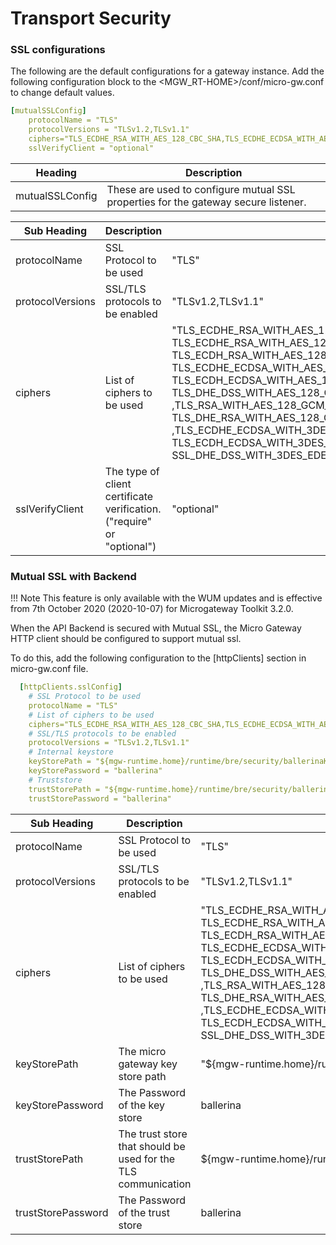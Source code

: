 # Transport Security

### SSL configurations

The following are the default configurations for a gateway instance. Add the following configuration block to the &lt;MGW\_RT-HOME&gt;/conf/micro-gw.conf to change default values.

``` yml tab="micro-gw.conf"
[mutualSSLConfig]
    protocolName = "TLS"
    protocolVersions = "TLSv1.2,TLSv1.1"
    ciphers="TLS_ECDHE_RSA_WITH_AES_128_CBC_SHA,TLS_ECDHE_ECDSA_WITH_AES_128_CBC_SHA256, TLS_ECDHE_RSA_WITH_AES_128_CBC_SHA256,TLS_RSA_WITH_AES_128_CBC_SHA256,TLS_ECDH_ECDSA_WITH_AES_128_CBC_SHA256, TLS_ECDH_RSA_WITH_AES_128_CBC_SHA256,TLS_DHE_RSA_WITH_AES_128_CBC_SHA256,TLS_DHE_DSS_WITH_AES_128_CBC_SHA256, TLS_ECDHE_ECDSA_WITH_AES_128_CBC_SHA,TLS_ECDHE_RSA_WITH_AES_128_CBC_SHA,TLS_RSA_WITH_AES_128_CBC_SHA, TLS_ECDH_ECDSA_WITH_AES_128_CBC_SHA,TLS_ECDH_RSA_WITH_AES_128_CBC_SHA,TLS_DHE_RSA_WITH_AES_128_CBC_SHA, TLS_DHE_DSS_WITH_AES_128_CBC_SHA,TLS_ECDHE_ECDSA_WITH_AES_128_GCM_SHA256,TLS_ECDHE_RSA_WITH_AES_128_GCM_SHA256  ,TLS_RSA_WITH_AES_128_GCM_SHA256,TLS_ECDH_ECDSA_WITH_AES_128_GCM_SHA256,TLS_ECDH_RSA_WITH_AES_128_GCM_SHA256, TLS_DHE_RSA_WITH_AES_128_GCM_SHA256,TLS_DHE_RSA_WITH_AES_128_GCM_SHA256,TLS_DHE_DSS_WITH_AES_128_GCM_SHA256  ,TLS_ECDHE_ECDSA_WITH_3DES_EDE_CBC_SHA,TLS_ECDHE_RSA_WITH_3DES_EDE_CBC_SHA,SSL_RSA_WITH_3DES_EDE_CBC_SHA, TLS_ECDH_ECDSA_WITH_3DES_EDE_CBC_SHA,TLS_ECDH_RSA_WITH_3DES_EDE_CBC_SHA,SSL_DHE_RSA_WITH_3DES_EDE_CBC_SHA, SSL_DHE_DSS_WITH_3DES_EDE_CBC_SHA,TLS_EMPTY_RENEGOTIATION_INFO_SCSV"
    sslVerifyClient = "optional"
```

|Heading|Description|
|-------|-----------|
|mutualSSLConfig|These are used to configure mutual SSL properties for the gateway secure listener.|

| Sub Heading| Description                      | Default value|
|------------|----------------------------------|--------------|
|protocolName| SSL Protocol to be used| "TLS"|
|protocolVersions | SSL/TLS protocols to be enabled |"TLSv1.2,TLSv1.1"|
|ciphers |List of ciphers to be used|"TLS\_ECDHE\_RSA\_WITH\_AES\_128\_CBC\_SHA,TLS\_ECDHE\_ECDSA\_WITH\_AES\_128\_CBC\_SHA256, TLS\_ECDHE\_RSA\_WITH\_AES\_128\_CBC\_SHA256,TLS\_RSA\_WITH\_AES\_128\_CBC\_SHA256,TLS\_ECDH\_ECDSA\_WITH\_AES\_128\_CBC\_SHA256, TLS\_ECDH\_RSA\_WITH\_AES\_128\_CBC\_SHA256,TLS\_DHE\_RSA\_WITH\_AES\_128\_CBC\_SHA256,TLS\_DHE\_DSS\_WITH\_AES\_128\_CBC\_SHA256, TLS\_ECDHE\_ECDSA\_WITH\_AES\_128\_CBC\_SHA,TLS\_ECDHE\_RSA\_WITH\_AES\_128\_CBC\_SHA,TLS\_RSA\_WITH\_AES\_128\_CBC\_SHA, TLS\_ECDH\_ECDSA\_WITH\_AES\_128\_CBC\_SHA,TLS\_ECDH\_RSA\_WITH\_AES\_128\_CBC\_SHA,TLS\_DHE\_RSA\_WITH\_AES\_128\_CBC\_SHA, TLS\_DHE\_DSS\_WITH\_AES\_128\_CBC\_SHA,TLS\_ECDHE\_ECDSA\_WITH\_AES\_128\_GCM\_SHA256,TLS\_ECDHE\_RSA\_WITH\_AES\_128\_GCM\_SHA256 ,TLS\_RSA\_WITH\_AES\_128\_GCM\_SHA256,TLS\_ECDH\_ECDSA\_WITH\_AES\_128\_GCM\_SHA256,TLS\_ECDH\_RSA\_WITH\_AES\_128\_GCM\_SHA256, TLS\_DHE\_RSA\_WITH\_AES\_128\_GCM\_SHA256,TLS\_DHE\_RSA\_WITH\_AES\_128\_GCM\_SHA256,TLS\_DHE\_DSS\_WITH\_AES\_128\_GCM\_SHA256 ,TLS\_ECDHE\_ECDSA\_WITH\_3DES\_EDE\_CBC\_SHA,TLS\_ECDHE\_RSA\_WITH\_3DES\_EDE\_CBC\_SHA,SSL\_RSA\_WITH\_3DES\_EDE\_CBC\_SHA, TLS\_ECDH\_ECDSA\_WITH\_3DES\_EDE\_CBC\_SHA,TLS\_ECDH\_RSA\_WITH\_3DES\_EDE\_CBC\_SHA,SSL\_DHE\_RSA\_WITH\_3DES\_EDE\_CBC\_SHA, SSL\_DHE\_DSS\_WITH\_3DES\_EDE\_CBC\_SHA,TLS\_EMPTY\_RENEGOTIATION\_INFO\_SCSV"|
|sslVerifyClient|The type of client certificate verification. ("require" or "optional")| "optional"|


### Mutual SSL with Backend 

!!! Note
    This feature is only available with the WUM updates and is effective from 7th October 2020 (2020-10-07) for Microgateway Toolkit 3.2.0. 

When the API Backend is secured with Mutual SSL, the Micro Gateway HTTP client should be configured to support mutual ssl. 

To do this, add the following configuration to the [httpClients] section in micro-gw.conf file.

``` yaml tab="micro-gw.conf"
  [httpClients.sslConfig]
    # SSL Protocol to be used
    protocolName = "TLS"
    # List of ciphers to be used
    ciphers="TLS_ECDHE_RSA_WITH_AES_128_CBC_SHA,TLS_ECDHE_ECDSA_WITH_AES_128_CBC_SHA256, TLS_ECDHE_RSA_WITH_AES_128_CBC_SHA256,TLS_RSA_WITH_AES_128_CBC_SHA256,TLS_ECDH_ECDSA_WITH_AES_128_CBC_SHA256, TLS_ECDH_RSA_WITH_AES_128_CBC_SHA256,TLS_DHE_RSA_WITH_AES_128_CBC_SHA256,TLS_DHE_DSS_WITH_AES_128_CBC_SHA256, TLS_ECDHE_ECDSA_WITH_AES_128_CBC_SHA,TLS_ECDHE_RSA_WITH_AES_128_CBC_SHA,TLS_RSA_WITH_AES_128_CBC_SHA, TLS_ECDH_ECDSA_WITH_AES_128_CBC_SHA,TLS_ECDH_RSA_WITH_AES_128_CBC_SHA,TLS_DHE_RSA_WITH_AES_128_CBC_SHA, TLS_DHE_DSS_WITH_AES_128_CBC_SHA,TLS_ECDHE_ECDSA_WITH_AES_128_GCM_SHA256,TLS_ECDHE_RSA_WITH_AES_128_GCM_SHA256  ,TLS_RSA_WITH_AES_128_GCM_SHA256,TLS_ECDH_ECDSA_WITH_AES_128_GCM_SHA256,TLS_ECDH_RSA_WITH_AES_128_GCM_SHA256, TLS_DHE_RSA_WITH_AES_128_GCM_SHA256,TLS_DHE_RSA_WITH_AES_128_GCM_SHA256,TLS_DHE_DSS_WITH_AES_128_GCM_SHA256  ,TLS_ECDHE_ECDSA_WITH_3DES_EDE_CBC_SHA,TLS_ECDHE_RSA_WITH_3DES_EDE_CBC_SHA,SSL_RSA_WITH_3DES_EDE_CBC_SHA, TLS_ECDH_ECDSA_WITH_3DES_EDE_CBC_SHA,TLS_ECDH_RSA_WITH_3DES_EDE_CBC_SHA,SSL_DHE_RSA_WITH_3DES_EDE_CBC_SHA, SSL_DHE_DSS_WITH_3DES_EDE_CBC_SHA,TLS_EMPTY_RENEGOTIATION_INFO_SCSV"
    # SSL/TLS protocols to be enabled
    protocolVersions = "TLSv1.2,TLSv1.1"
    # Internal keystore
    keyStorePath = "${mgw-runtime.home}/runtime/bre/security/ballerinaKeystore.p12"
    keyStorePassword = "ballerina"
    # Truststore
    trustStorePath = "${mgw-runtime.home}/runtime/bre/security/ballerinaTruststore.p12"
    trustStorePassword = "ballerina"
```

| Sub Heading| Description                      | Default value|
|------------|----------------------------------|--------------|
|protocolName| SSL Protocol to be used| "TLS"|
|protocolVersions | SSL/TLS protocols to be enabled |"TLSv1.2,TLSv1.1"|
|ciphers |List of ciphers to be used|"TLS\_ECDHE\_RSA\_WITH\_AES\_128\_CBC\_SHA,TLS\_ECDHE\_ECDSA\_WITH\_AES\_128\_CBC\_SHA256, TLS\_ECDHE\_RSA\_WITH\_AES\_128\_CBC\_SHA256,TLS\_RSA\_WITH\_AES\_128\_CBC\_SHA256,TLS\_ECDH\_ECDSA\_WITH\_AES\_128\_CBC\_SHA256, TLS\_ECDH\_RSA\_WITH\_AES\_128\_CBC\_SHA256,TLS\_DHE\_RSA\_WITH\_AES\_128\_CBC\_SHA256,TLS\_DHE\_DSS\_WITH\_AES\_128\_CBC\_SHA256, TLS\_ECDHE\_ECDSA\_WITH\_AES\_128\_CBC\_SHA,TLS\_ECDHE\_RSA\_WITH\_AES\_128\_CBC\_SHA,TLS\_RSA\_WITH\_AES\_128\_CBC\_SHA, TLS\_ECDH\_ECDSA\_WITH\_AES\_128\_CBC\_SHA,TLS\_ECDH\_RSA\_WITH\_AES\_128\_CBC\_SHA,TLS\_DHE\_RSA\_WITH\_AES\_128\_CBC\_SHA, TLS\_DHE\_DSS\_WITH\_AES\_128\_CBC\_SHA,TLS\_ECDHE\_ECDSA\_WITH\_AES\_128\_GCM\_SHA256,TLS\_ECDHE\_RSA\_WITH\_AES\_128\_GCM\_SHA256 ,TLS\_RSA\_WITH\_AES\_128\_GCM\_SHA256,TLS\_ECDH\_ECDSA\_WITH\_AES\_128\_GCM\_SHA256,TLS\_ECDH\_RSA\_WITH\_AES\_128\_GCM\_SHA256, TLS\_DHE\_RSA\_WITH\_AES\_128\_GCM\_SHA256,TLS\_DHE\_RSA\_WITH\_AES\_128\_GCM\_SHA256,TLS\_DHE\_DSS\_WITH\_AES\_128\_GCM\_SHA256 ,TLS\_ECDHE\_ECDSA\_WITH\_3DES\_EDE\_CBC\_SHA,TLS\_ECDHE\_RSA\_WITH\_3DES\_EDE\_CBC\_SHA,SSL\_RSA\_WITH\_3DES\_EDE\_CBC\_SHA, TLS\_ECDH\_ECDSA\_WITH\_3DES\_EDE\_CBC\_SHA,TLS\_ECDH\_RSA\_WITH\_3DES\_EDE\_CBC\_SHA,SSL\_DHE\_RSA\_WITH\_3DES\_EDE\_CBC\_SHA, SSL\_DHE\_DSS\_WITH\_3DES\_EDE\_CBC\_SHA,TLS\_EMPTY\_RENEGOTIATION\_INFO\_SCSV"|
|keyStorePath|The micro gateway key store path| "${mgw-runtime.home}/runtime/bre/security/ballerinaKeystore.p12"|
|keyStorePassword|The Password of the key store|ballerina|
|trustStorePath|The trust store that should be used for the TLS communication|${mgw-runtime.home}/runtime/bre/security/ballerinaTruststore.p12|
|trustStorePassword|The Password of the trust store|ballerina|

